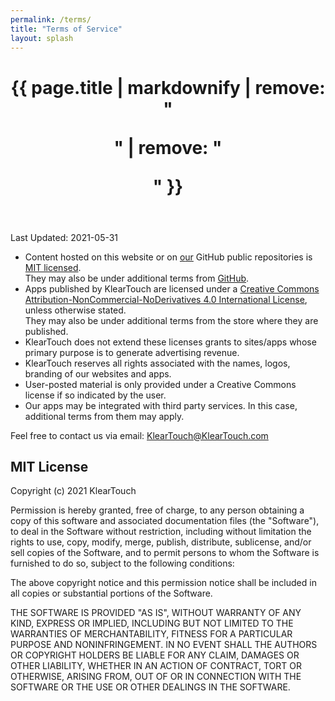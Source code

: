 ```yaml
---
permalink: /terms/
title: "Terms of Service"
layout: splash
---
```


<header>
  <h1 id="page-title" class="page__title" itemprop="headline">{{ page.title | markdownify | remove: "<p>" | remove: "</p>" }}</h1>
</header>

Last Updated: 2021-05-31

- Content hosted on this website or on [o](https://github.com/KlearTouch)[ur](https://github.com/KPixel) GitHub public repositories is [MIT licensed](#mit-license).\
They may also be under additional terms from [GitHub](https://docs.github.com/en/github/site-policy/github-terms-of-service).
- Apps published by KlearTouch are licensed under a [Creative Commons Attribution-NonCommercial-NoDerivatives 4.0 International License](https://creativecommons.org/licenses/by-nc-nd/4.0/), unless otherwise stated.\
They may also be under additional terms from the store where they are published.
- KlearTouch does not extend these licenses grants to sites/apps whose primary purpose is to generate advertising revenue.
- KlearTouch reserves all rights associated with the names, logos, branding of our websites and apps.
- User-posted material is only provided under a Creative Commons license if so indicated by the user.
- Our apps may be integrated with third party services. In this case, additional terms from them may apply.

Feel free to contact us via email: [KlearTouch@KlearTouch.com](mailto:KlearTouch@KlearTouch.com)

## MIT License

Copyright (c) 2021 KlearTouch

Permission is hereby granted, free of charge, to any person obtaining a copy
of this software and associated documentation files (the "Software"), to deal
in the Software without restriction, including without limitation the rights
to use, copy, modify, merge, publish, distribute, sublicense, and/or sell
copies of the Software, and to permit persons to whom the Software is
furnished to do so, subject to the following conditions:

The above copyright notice and this permission notice shall be included in all
copies or substantial portions of the Software.

THE SOFTWARE IS PROVIDED "AS IS", WITHOUT WARRANTY OF ANY KIND, EXPRESS OR
IMPLIED, INCLUDING BUT NOT LIMITED TO THE WARRANTIES OF MERCHANTABILITY,
FITNESS FOR A PARTICULAR PURPOSE AND NONINFRINGEMENT. IN NO EVENT SHALL THE
AUTHORS OR COPYRIGHT HOLDERS BE LIABLE FOR ANY CLAIM, DAMAGES OR OTHER
LIABILITY, WHETHER IN AN ACTION OF CONTRACT, TORT OR OTHERWISE, ARISING FROM,
OUT OF OR IN CONNECTION WITH THE SOFTWARE OR THE USE OR OTHER DEALINGS IN THE
SOFTWARE.